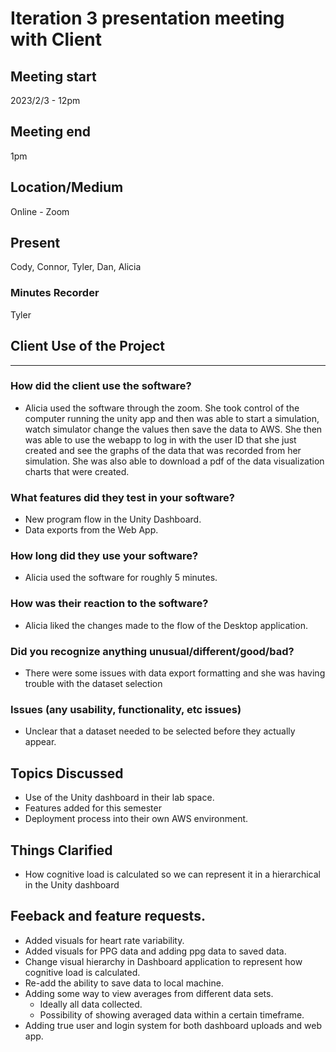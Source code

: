 # Iteration 3 presentation meeting with Client

## Meeting start
2023/2/3 - 12pm

## Meeting end
1pm

## Location/Medium
Online - Zoom

## Present
Cody, Connor, Tyler, Dan, Alicia

### Minutes Recorder
Tyler

## Client Use of the Project
---

### How did the client use the software?

- Alicia used the software through the zoom. She took control of the computer running the unity app and then was able to start a simulation, watch simulator change the values then save the data to AWS. She then was able to use the webapp to log in with the user ID that she just created and see the graphs of the data that was recorded from her simulation. She was also able to download a pdf of the data visualization charts that were created.

### What features did they test in your software?

- New program flow in the Unity Dashboard.
- Data exports from the Web App.

### How long did they use your software?

- Alicia used the software for roughly 5 minutes.

### How was their reaction to the software?

- Alicia liked the changes made to the flow of the Desktop application.

### Did you recognize anything unusual/different/good/bad?

- There were some issues with data export formatting and she was having trouble with the dataset selection 

### Issues (any usability, functionality, etc issues)

- Unclear that a dataset needed to be selected before they actually appear.

## Topics Discussed

- Use of the Unity dashboard in their lab space.
- Features added for this semester
- Deployment process into their own AWS environment.

## Things Clarified

- How cognitive load is calculated so we can represent it in a hierarchical in the Unity dashboard

## Feeback and feature requests.
- Added visuals for heart rate variability.
- Added visuals for PPG data and adding ppg data to saved data.
- Change visual hierarchy in Dashboard application to represent how cognitive load is calculated.
- Re-add the ability to save data to local machine.
- Adding some way to view averages from different data sets.
    - Ideally all data collected.
    - Possibility of showing averaged data within a certain timeframe.
- Adding true user and login system for both dashboard uploads and web app.
